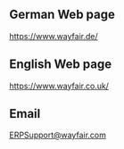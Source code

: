 ## German Web page
 
https://www.wayfair.de/
 
## English Web page
 
https://www.wayfair.co.uk/
 
## Email
 
ERPSupport@wayfair.com
